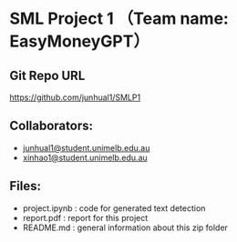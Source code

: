 # SML Project 1 （Team name: EasyMoneyGPT）
## Git Repo URL

https://github.com/junhual1/SMLP1

## Collaborators:

- junhual1@student.unimelb.edu.au
- xinhao1@student.unimelb.edu.au

## Files:
 - project.ipynb : code for generated text detection
 - report.pdf : report for this project
 - README.md : general information about this zip folder
